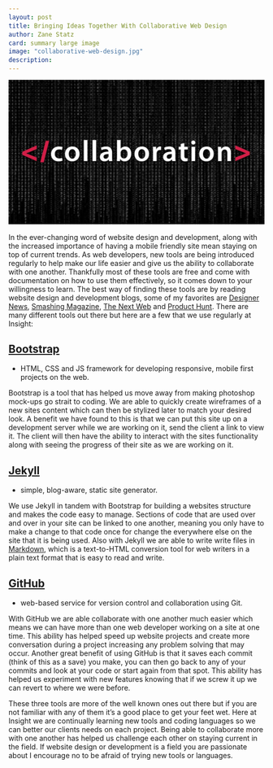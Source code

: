 ```yaml
---
layout: post
title: Bringing Ideas Together With Collaborative Web Design
author: Zane Statz
card: summary large image
image: "collaborative-web-design.jpg"
description:
---
```


![Collaborative Web Design](/img/collaborative-web-design.jpg)

In the ever-changing word of website design and development, along with the increased importance of having a mobile friendly site mean staying on top of current trends.
As web developers, new tools are being introduced regularly to help make our life easier and give us the ability to collaborate with one another. Thankfully most of these tools are free and come with documentation on how to use them effectively, so it comes down to your willingness to learn. The best way of finding these tools are by reading website design and development blogs, some of my favorites are [Designer News](https://www.designernews.co), [Smashing Magazine](http://www.smashingmagazine.com), [The Next Web](http://thenextweb.com) and [Product Hunt](http://www.producthunt.com). There are many different tools out there but here are a few that we use regularly at Insight:

## [Bootstrap](http://getbootstrap.com)
 - HTML, CSS and JS framework for developing responsive, mobile first projects on the web.

Bootstrap is a tool that has helped us move away from making photoshop mock-ups go strait to coding. We are able to quickly create wireframes of a new sites content which can then be stylized later to match your desired look. A benefit we have found to this is that we can put this site up on a development server while we are working on it, send the client a link to view it. The client will then have the ability to interact with the sites functionality along with seeing the progress of their site as we are working on it.

## [Jekyll](http://jekyllrb.com)
 - simple, blog-aware, static site generator.

We use Jekyll in tandem with Bootstrap for building a websites structure and makes the code easy to manage. Sections of code that are used over and over in your site can be linked 	to one another, meaning you only have to make a change to that code once for change the everywhere else on the site that it is being used. Also with Jekyll we are able to write write files in [Markdown](http://daringfireball.net/projects/markdown/), which is a text-to-HTML conversion tool for web writers in a plain text format that is easy to read and write.

## [GitHub](https://github.com)
 - web-based service for version control and collaboration using Git.

 With GitHub we are able collaborate with one another much easier which means we can have more than one web developer working on a site at one time. This ability has helped speed up website projects and create more conversation during a project increasing any problem solving that may occur.  Another great benefit of using GitHub is that it saves each commit (think of this as a save) you make, you can then go back to any of your commits and look at your code or start again from that spot. This ability has helped us experiment with new features knowing that if we screw it up we can revert to where we were before.

These three tools are more of the well known ones out there but if you are not familiar with any of them it’s a good place to get your feet wet. Here at Insight we are continually learning new tools and coding languages so we can better our clients needs on each project. Being able to collaborate more with one another has helped us challenge each other on staying current in the field. If website design or development is a field you are passionate about I encourage no to be afraid of trying new tools or languages.
